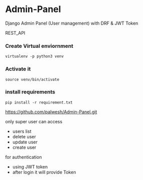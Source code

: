 # Admin-Panel
Django Admin Panel (User management) with DRF &amp; JWT Token

REST_API



### Create Virtual enviornment 

    virtualenv -p python3 venv

### Activate it
    source venv/bin/activate
 
### install requirements
    pip install -r requirement.txt


https://github.com/palwesh/Admin-Panel.git

only super user can access 
- users list
- delete user
- update user
- create user

for authentication 
- using JWT token
- after login it will provide Token
